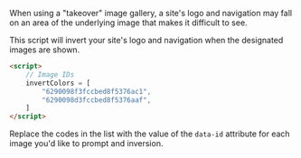 When using a "takeover" image gallery, a site's logo and navigation may fall on an area of the underlying image that makes it difficult to see.

This script will invert your site's logo and navigation when the designated images are shown.

```html
<script>
	// Image IDs
	invertColors = [
		"6290098f3fccbed8f5376ac1",
		"6290098d3fccbed8f5376aaf",
	]
</script>
```

Replace the codes in the list with the value of the `data-id` attribute for each image you'd like to prompt and inversion.